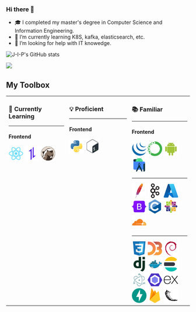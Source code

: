 ### Hi there 👋

<!--
**J-I-P/J-I-P** is a ✨ _special_ ✨ repository because its `README.md` (this file) appears on your GitHub profile.

Here are some ideas to get you started:

- 🔭 I’m currently working on ...
- 🌱 I’m currently learning ...
- 👯 I’m looking to collaborate on ...
- 🤔 I’m looking for help with ...
- 💬 Ask me about ...
- 📫 How to reach me: ...
- 😄 Pronouns: ...
- ⚡ Fun fact: ...
-->

- :mortar_board: I completed my master's degree in Computer Science and Information Engineering.
- :thought_balloon: I’m currently learning K8S, kafka, elasticsearch, etc.
- :speech_balloon: I’m looking for help with IT knowedge.

![J-I-P's GitHub stats](https://github-readme-stats.vercel.app/api?username=j-i-p&count_private=true&theme=github_dark&show_icons=true)

<a href="https://www.buymeacoffee.com/jypin"><img src="https://img.buymeacoffee.com/button-api/?text=Buy me a coffee&emoji=☕&slug=jypin&button_colour=FF5F5F&font_colour=ffffff&font_family=Comic&outline_colour=000000&coffee_colour=FFDD00" /></a>



## My Toolbox
<table><tr><td valign="top" width="33%">

### 🚀 Currently Learning
---
<div>
    <h4>Frontend</h4>
    <img src="https://github.com/devicons/devicon/blob/master/icons/react/react-original.svg" title="React" alt="React" width="40" height="40"/>
    <img src="https://github.com/devicons/devicon/blob/master/icons/axios/axios-plain.svg" title="axios" alt="axios" width="40" height="40"/>
    <img src="https://github.com/devicons/devicon/blob/master/icons/dbeaver/dbeaver-original.svg" title="dbeaver" alt="dbeaver" width="40" height="40"/>
</div>
</td><td valign="top" width="34%">

### 💡 Proficient
---
<div>
    <h4>Frontend</h4>
    <img src="https://github.com/devicons/devicon/blob/master/icons/python/python-original.svg" title="Python" alt="Python" width="40" height="40"/>
    <img src="https://github.com/devicons/devicon/blob/master/icons/bash/bash-original.svg" title="bash" alt="bash" width="40" height="40"/>
</div>
</td><td valign="top" width="33%">

### 📚 Familiar
---
<div>
    <h4>Frontend</h4>
  <img src="https://github.com/devicons/devicon/blob/master/icons/jquery/jquery-plain.svg" title="JQuery" alt="JQuery" width="40" height="40"/>
  <img src="https://github.com/devicons/devicon/blob/master/icons/anaconda/anaconda-original.svg" title="Anaconda" alt="Anaconda" width="40" height="40"/>
  <img src="https://github.com/devicons/devicon/blob/master/icons/android/android-original.svg" title="Android" alt="Android" width="40" height="40"/>
  <img src="https://github.com/devicons/devicon/blob/master/icons/androidstudio/androidstudio-original.svg" title="AndroidStudio" alt="AndroidStudio" width="40" height="40"/>
  <hr/>
  <img src="https://github.com/devicons/devicon/blob/master/icons/apache/apache-original.svg" title="Apache" alt="Apache" width="40" height="40"/>
  <img src="https://github.com/devicons/devicon/blob/master/icons/apachekafka/apachekafka-original.svg" title="Kafka" alt="Kafka" width="40" height="40"/>
  <img src="https://github.com/devicons/devicon/blob/master/icons/azure/azure-original.svg" title="Azure" alt="Azure" width="40" height="40"/>
  <img src="https://github.com/devicons/devicon/blob/master/icons/bootstrap/bootstrap-original.svg" title="Bootstrap" alt="Bootstrap" width="40" height="40"/>
  <img src="https://github.com/devicons/devicon/blob/master/icons/c/c-original.svg" title="C" alt="C" width="40" height="40"/>
  <img src="https://github.com/devicons/devicon/blob/master/icons/centos/centos-original.svg" title="CentOS" alt="CentOS" width="40" height="40"/>
  <img src="https://github.com/devicons/devicon/blob/master/icons/cloudflare/cloudflare-original.svg" title="cloudflare" alt="cloudflare" width="40" height="40"/>
  <hr/>
  <img src="https://github.com/devicons/devicon/blob/master/icons/css3/css3-original.svg" title="css3" alt="css3" width="40" height="40"/>
  <img src="https://github.com/devicons/devicon/blob/master/icons/d3js/d3js-original.svg" title="d3js" alt="d3js" width="40" height="40"/>
  <img src="https://github.com/devicons/devicon/blob/master/icons/debian/debian-original.svg" title="debian" alt="debian" width="40" height="40"/>
  <img src="https://github.com/devicons/devicon/blob/master/icons/django/django-plain.svg" title="django" alt="django" width="40" height="40"/>
  <img src="https://github.com/devicons/devicon/blob/master/icons/docker/docker-original.svg" title="docker" alt="docker" width="40" height="40"/>
  <img src="https://github.com/devicons/devicon/blob/master/icons/elasticsearch/elasticsearch-original.svg" title="elasticsearch" alt="elasticsearch" width="40" height="40"/>
  <img src="https://github.com/devicons/devicon/blob/master/icons/electron/electron-original.svg" title="electron" alt="electron" width="40" height="40"/>
  <img src="https://github.com/devicons/devicon/blob/master/icons/eslint/eslint-original.svg" title="eslint" alt="eslint" width="40" height="40"/>
  <img src="https://github.com/devicons/devicon/blob/master/icons/express/express-original.svg" title="express" alt="express" width="40" height="40"/>
  <img src="https://github.com/devicons/devicon/blob/master/icons/fastapi/fastapi-original.svg" title="fastapi" alt="fastapi" width="40" height="40"/>
  <img src="https://github.com/devicons/devicon/blob/master/icons/firebase/firebase-original.svg" title="firebase" alt="firebase" width="40" height="40"/>
  <img src="https://github.com/devicons/devicon/blob/master/icons/flask/flask-original.svg" title="flask" alt="flask" width="40" height="40"/>
    
</div>
    
</td></tr></table>


